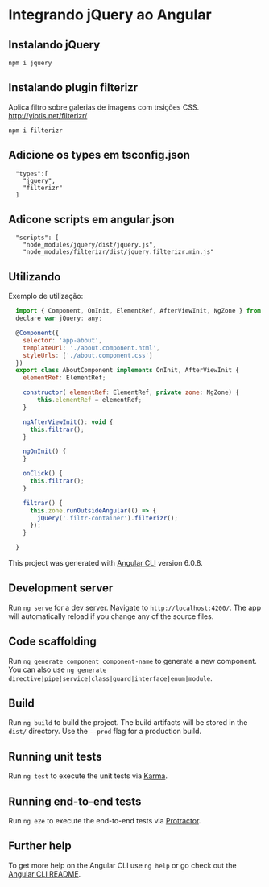 # Integrando jQuery ao Angular

## Instalando jQuery

```
npm i jquery
```

## Instalando plugin filterizr

Aplica filtro sobre galerias de imagens com trsições CSS. http://yiotis.net/filterizr/

```
npm i filterizr
```

## Adicione os types em tsconfig.json

```
  "types":[
    "jquery",
    "filterizr"
  ]
```

## Adicone scripts em angular.json

```
  "scripts": [
    "node_modules/jquery/dist/jquery.js",
    "node_modules/filterizr/dist/jquery.filterizr.min.js"
```

## Utilizando

Exemplo de utilização:

```javascript
  import { Component, OnInit, ElementRef, AfterViewInit, NgZone } from '@angular/core';
  declare var jQuery: any;

  @Component({
    selector: 'app-about',
    templateUrl: './about.component.html',
    styleUrls: ['./about.component.css']
  })
  export class AboutComponent implements OnInit, AfterViewInit {
    elementRef: ElementRef;

    constructor( elementRef: ElementRef, private zone: NgZone) {
        this.elementRef = elementRef;
    }

    ngAfterViewInit(): void {
      this.filtrar();
    }

    ngOnInit() {
    }

    onClick() {
      this.filtrar();
    }

    filtrar() {
      this.zone.runOutsideAngular(() => {
        jQuery('.filtr-container').filterizr();
      });
    }

  }
```




This project was generated with [Angular CLI](https://github.com/angular/angular-cli) version 6.0.8.

## Development server

Run `ng serve` for a dev server. Navigate to `http://localhost:4200/`. The app will automatically reload if you change any of the source files.

## Code scaffolding

Run `ng generate component component-name` to generate a new component. You can also use `ng generate directive|pipe|service|class|guard|interface|enum|module`.

## Build

Run `ng build` to build the project. The build artifacts will be stored in the `dist/` directory. Use the `--prod` flag for a production build.

## Running unit tests

Run `ng test` to execute the unit tests via [Karma](https://karma-runner.github.io).

## Running end-to-end tests

Run `ng e2e` to execute the end-to-end tests via [Protractor](http://www.protractortest.org/).

## Further help

To get more help on the Angular CLI use `ng help` or go check out the [Angular CLI README](https://github.com/angular/angular-cli/blob/master/README.md).
